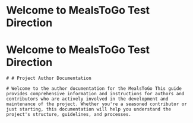 # Welcome to  MealsToGo Test Direction

	
	
# Welcome to  MealsToGo Test Direction

	# # Project Author Documentation

	# Welcome to the author documentation for the MealsToGo This guide provides comprehensive information and instructions for authors and contributors who are actively involved in the development and maintenance of the project. Whether you're a seasoned contributor or just starting, this documentation will help you understand the project's structure, guidelines, and processes.

	
	

